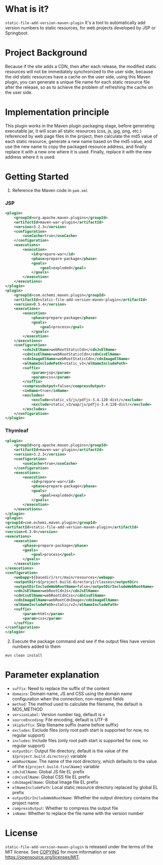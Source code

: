 # What is it?

`static-file-add-version-maven-plugin`
It's a tool to automatically add version numbers to static resources, for web projects developed by JSP or Springboot.

# Project Background

Because if the site adds a CDN, then after each release, the modified static resources will not be immediately synchronized to the user side, because the old static resources have a cache on the user side, using this Maven plugin, you can generate a unique file name for each static resource file after the release, so as to achieve the problem of refreshing the cache on the user side.

# Implementation principle

This plugin works in the Maven plugin packaging stage, before generating executable jar, it will scan all static resources (css, js, jpg, png, etc.) referenced by web page files in the project, then calculate the md5 value of each static resource, generate a new name based on the md5 value, and use the new name to copy the packaged resource address, and finally replace it with a new one where it is used. Finally, replace it with the new address where it is used.

# Getting Started

1. Reference the Maven code in `pom.xml`

### JSP

```xml
<plugin>
    <groupId>org.apache.maven.plugins</groupId>
    <artifactId>maven-war-plugin</artifactId>
    <version>3.2.3</version>
    <configuration>
        <useCache>true</useCache>
    </configuration>
    <executions>
        <execution>
            <id>prepare-war</id>
            <phase>prepare-package</phase>
            <goals>
                <goal>exploded</goal>
            </goals>
        </execution>
    </executions>
</plugin>
<plugin>
    <groupId>com.echemi.maven.plugin</groupId>
    <artifactId>static-file-add-version-maven-plugin</artifactId>
    <version>0.5.4</version>
    <executions>
        <execution>
            <phase>prepare-package</phase>
            <goals>
                <goal>process</goal>
            </goals>
        </execution>
    </executions>
    <configuration>
        <cdnJsElName>webRootStaticCdn</cdnJsElName>
        <cdnCssElName>webRootStaticCdn</cdnCssElName>
        <cdnImageElName>webRootStaticCdn</cdnImageElName>
        <elNameIncludePath>static_v3</elNameIncludePath>
        <suffix>
            <param>jsp</param>
            <param>css</param>
        </suffix>
        <compressOutput>false</compressOutput>
        <inName>true</inName>
        <excludes>
            <exclude>static_v3/js/pdfjs-3.4.120-dist/</exclude>
            <exclude>static_v3/wap/js/pdfjs-3.4.120-dist/</exclude>
        </excludes>
    </configuration>
</plugin>
```

### Thymleaf

```xml
<plugin>
	<groupId>org.apache.maven.plugins</groupId>
	<artifactId>maven-war-plugin</artifactId>
	<version>3.2.3</version>
	<configuration>
		<useCache>true</useCache>
	</configuration>
	<executions>
		<execution>
			<id>prepare-war</id>
			<phase>prepare-package</phase>
			<goals>
				<goal>exploded</goal>
			</goals>
		</execution>
	</executions>
</plugin>
<plugin>
<groupId>com.echemi.maven.plugin</groupId>
<artifactId>static-file-add-version-maven-plugin</artifactId>
<version>0.3.0</version>
<executions>
	<execution>
		<phase>prepare-package</phase>
		<goals>
			<goal>process</goal>
		</goals>
	</execution>
</executions>
<configuration>
	<webapp>${basedir}/src/main/resources</webapp>
	<outputDir>${project.build.directory}/classes</outputDir>
	<outputDirIncludeWebRootName>false</outputDirIncludeWebRootName>
	<cdnJsElName>webRootCdnJs</cdnJsElName>
	<cdnCssElName>webRootCdnCss</cdnCssElName>
	<cdnImageElName>webRootCdnImage</cdnImageElName>
	<elNameIncludePath>static/v2</elNameIncludePath>
	<suffix>
		<param>html</param>
		<param>css</param>
	</suffix>
</configuration>
</plugin>
```

2. Execute the package command and see if the output files have version numbers added to them

```shell
mvn clean install
```

# Parameter explanation

* `suffix`: Need to replace the suffix of the content
* `domains`: Domain name, JS and CSS using the domain name configuration when the connection, non-required fields
* `method`: The method used to calculate the filename, the default is MD5_METHOD
* `versionLabel`: Version number tag, default is v
* `sourceEncoding`: File encoding, default is UTF-8
* `skipSuffix`: Skip filename suffix (name before suffix)
* `excludes`: Exclude files (only root path start is supported for now, no regular support)
* `includes`: Include files (only root path start is supported for now, no regular support)
* `outputDir`: Output file directory, default is the value of the `${project.build.directory}` variable
* `webRootName`: The name of the root directory, which defaults to the value of the `${project.build.finalName}` variable
* `cdnJsElName`: Global JS file EL prefix
* `cdnCssElName`: Global CSS file EL prefix
* `cdnImageElName`: Global Image file EL prefix
* `elNameIncludePath`: Local static resource directory replaced by global EL prefix
* `outputDirIncludeWebRootName`: Whether the output directory contains the project name
* `compressOutput`: Whether to compress the output file
* `inName`: Whether to replace the file name with the version number

# License

`static-file-add-version-maven-plugin` is released under the terms of the MIT license. See [COPYING](LICENSE) for more information or see https://opensource.org/licenses/MIT.